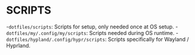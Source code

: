 # SCRIPTS

-`dotfiles/scripts`: Scripts for setup, only needed once at OS setup.
-`dotfiles/my/.config/my/scripts`: Scripts needed during OS runtime.
-`dotfiles/hypland/.config/hypr/scripts`: Scripts specifically for Wayland / Hyprland.

